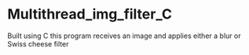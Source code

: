 # Multithread_img_filter_C
Built using C this program receives an image and applies either a blur or Swiss cheese filter
